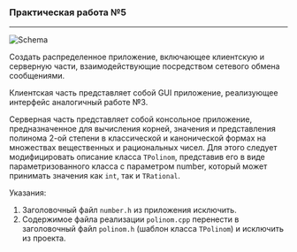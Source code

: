 ### Практическая работа №5
---
![Schema](https://user-images.githubusercontent.com/43219252/127753932-09b984fe-9eeb-4e7a-886f-d15337011613.PNG)

Создать распределенное приложение, включающее клиентскую и серверную части, взаимодействующие посредством сетевого обмена сообщениями.

Клиентская часть представляет собой GUI приложение, реализующее интерфейс аналогичный работе №3.
	
Серверная часть представляет собой консольное приложение, предназначенное для вычисления корней, значения и представления полинома 2-ой степени в классической и канонической формах на множествах вещественных и рациональных чисел. Для этого следует модифицировать описание класса  `TPolinom`, представив его в виде параметризованного класса с параметром number, который может принимать значения как `int`, так и `TRational`.

Указания:
1. Заголовочный файл `number.h` из приложения исключить.
2. Содержимое файла реализации `polinom.cpp` перенести в заголовочный файл `polinom.h` (шаблон класса `TPolinom`) и исключить из проекта.
